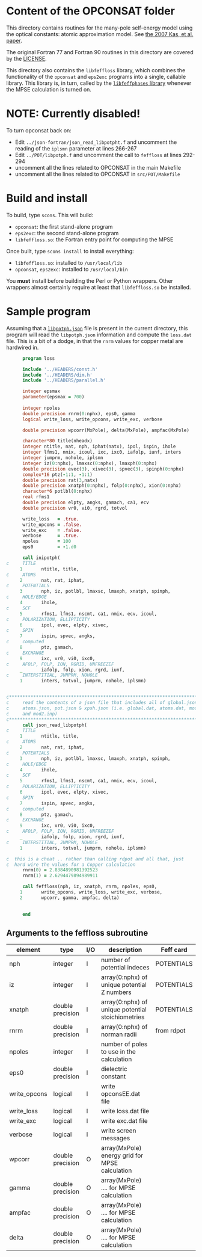 
# Content of the OPCONSAT folder

This directory contains routines for the many-pole self-energy model
using the optical constants: atomic approximation model.  See
[the 2007 Kas, et al. paper](http://dx.doi.org/10.1103/PhysRevB.76.195116).

The original Fortran 77 and Fortran 90 routines in this directory are
covered by the [LICENSE](../HEADERS/license.h).

This directory also contains the `libfeffloss` library, which combines
the functionality of the `opconsat` and `eps2exc` programs into a
single, callable library.  This library is, in turn, called by the
[`libfeffphases` library](../POT/README.md) whenever the MPSE
calculation is turned on.

# NOTE: Currently disabled!

To turn opconsat back on:

 * Edit `../json-fortran/json_read_libpotpht.f` and uncomment the
   reading of the `iplsmn` parameter at lines 266-267
 * Edit `../POT/libpotph.f` and uncomment the call to `feffloss` at
   lines 292-294
 * uncomment all the lines related to OPCONSAT in the main Makefile
 * uncomment all the lines related to OPCONSAT in `src/POT/Makefile`


# Build and install

To build, type `scons`.  This will build:

 * `opconsat`: the first stand-alone program
 * `eps2exc`: the second stand-alone program
 * `libfeffloss.so`: the Fortran entry point for computing the MPSE

Once built, type `scons install` to install everything:

 * `libfeffloss.so`: installed to `/usr/local/lib`
 * `opconsat`, `eps2exc`: installed to `/usr/local/bin`

You **must** install before building the Perl or Python wrappers.
Other wrappers almost certainly require at least that `libfeffloss.so`
be installed.

# Sample program

Assuming that a
[`libpotph.json`](../../wrappers/fortran/libpotph.json) file is
present in the current directory, this program will read the
`libpotph.json` information and compute the `loss.dat` file.  This is
a bit of a dodge, in that the `rnrm` values for copper metal are
hardwired in.

```fortran
      program loss

      include '../HEADERS/const.h'
      include '../HEADERS/dim.h'
      include '../HEADERS/parallel.h'

      integer epsmax
      parameter(epsmax = 700)
      
      integer npoles
      double precision rnrm(0:nphx), eps0, gamma
      logical write_loss, write_opcons, write_exc, verbose

      double precision wpcorr(MxPole), delta(MxPole), ampfac(MxPole)

      character*80 title(nheadx)
      integer ntitle, nat, nph, iphat(natx), ipol, ispin, ihole
      integer lfms1, nmix, icoul, ixc, ixc0, iafolp, iunf, inters
      integer jumprm, nohole, iplsmn
      integer iz(0:nphx), lmaxsc(0:nphx), lmaxph(0:nphx)
      double precision evec(3), xivec(3), spvec(3), spinph(0:nphx)
      complex*16 ptz(-1:1, -1:1)
      double precision rat(3,natx)
      double precision xnatph(0:nphx), folp(0:nphx), xion(0:nphx)
      character*6 potlbl(0:nphx)
      real rfms1
      double precision elpty, angks, gamach, ca1, ecv
      double precision vr0, vi0, rgrd, totvol

      write_loss   = .true.
      write_opcons = .false.
      write_exc    = .false.
      verbose      = .true.
      npoles       = 100
      eps0         = -1.d0

      call inipotph(
c     TITLE
     1       ntitle, title,
c     ATOMS
     2       nat, rat, iphat,
c     POTENTIALS
     3       nph, iz, potlbl, lmaxsc, lmaxph, xnatph, spinph,
c     HOLE/EDGE
     4       ihole,
c     SCF
     5       rfms1, lfms1, nscmt, ca1, nmix, ecv, icoul,
c     POLARIZATION, ELLIPTICITY
     6       ipol, evec, elpty, xivec,
c     SPIN
     7       ispin, spvec, angks,
c     computed
     8       ptz, gamach,
c     EXCHANGE
     9       ixc, vr0, vi0, ixc0,
c     AFOLP, FOLP, ION, RGRID, UNFREEZEF
     _       iafolp, folp, xion, rgrd, iunf,
c     INTERSTITIAL, JUMPRM, NOHOLE
     1       inters, totvol, jumprm, nohole, iplsmn)


c*****************************************************************************
c     read the contents of a json file that includes all of global.json,
c     atoms.json, pot.json & xpsh.json (i.e. global.dat, atoms.dat, mod1.inp,
c     and mod2.inp)
c*****************************************************************************
      call json_read_libpotph(
c     TITLE
     1       ntitle, title,
c     ATOMS
     2       nat, rat, iphat,
c     POTENTIALS
     3       nph, iz, potlbl, lmaxsc, lmaxph, xnatph, spinph,
c     HOLE/EDGE
     4       ihole,
c     SCF
     5       rfms1, lfms1, nscmt, ca1, nmix, ecv, icoul,
c     POLARIZATION, ELLIPTICITY
     6       ipol, evec, elpty, xivec,
c     SPIN
     7       ispin, spvec, angks,
c     computed
     8       ptz, gamach,
c     EXCHANGE
     9       ixc, vr0, vi0, ixc0,
c     AFOLP, FOLP, ION, RGRID, UNFREEZEF
     _       iafolp, folp, xion, rgrd, iunf,
c     INTERSTITIAL, JUMPRM, NOHOLE
     1       inters, totvol, jumprm, nohole, iplsmn)

c  this is a cheat .. rather than calling rdpot and all that, just
c  hard wire the values for a Copper calculation
      rnrm(0) = 2.8384890981392523
      rnrm(1) = 2.6294479894989911

      call feffloss(nph, iz, xnatph, rnrm, npoles, eps0,
     1       write_opcons, write_loss, write_exc, verbose,
     2       wpcorr, gamma, ampfac, delta)
      

      end
```


## Arguments to the feffloss subroutine


| element        | type                 | I/O | description                                                  | Feff card    |
| -------------- | -------------------- | --- |------------------------------------------------------------- | ------------ |
|  nph           | integer              | I   | number of potential indeces                                  | POTENTIALS   |
|  iz            | integer              | I   | array(0:nphx) of unique potential Z numbers                  | POTENTIALS   |
|  xnatph        | double precision     | I   | array(0:nphx) of unique potential stoichiometries            | POTENTIALS   |
|  rnrm          | double precision     | I   | array(0:nphx) of norman radii                                | from rdpot   |
|  npoles        | integer              | I   | number of poles to use in the calculation                    |              |
|  eps0          | double precision     | I   | dielectric constant                                          |              |
|  write\_opcons | logical              | I   | write opconsEE.dat file                                      |              |
|  write\_loss   | logical              | I   | write loss.dat file                                          |              |
|  write\_exc    | logical              | I   | write exc.dat file                                           |              |
|  verbose       | logical              | I   | write screen messages                                        |              |
|  wpcorr        | double precision     | O   | array(MxPole) energy grid for MPSE calculation               |              |
|  gamma         | double precision     | O   | array(MxPole) .... for MPSE calculation                      |              |
|  ampfac        | double precision     | O   | array(MxPole) .... for MPSE calculation                      |              |
|  delta         | double precision     | O   | array(MxPole) .... for MPSE calculation                      |              |

